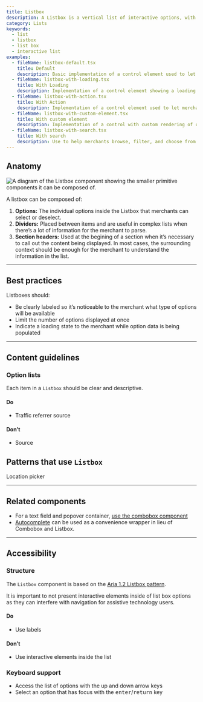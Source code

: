 ```yaml
---
title: Listbox
description: A Listbox is a vertical list of interactive options, with room for icons, descriptions, and other elements.
category: Lists
keywords:
  - list
  - listbox
  - list box
  - interactive list
examples:
  - fileName: listbox-default.tsx
    title: Default
    description: Basic implementation of a control element used to let merchants select options
  - fileName: listbox-with-loading.tsx
    title: With Loading
    description: Implementation of a control element showing a loading indicator to let merchants know more options are being loaded
  - fileName: listbox-with-action.tsx
    title: With Action
    description: Implementation of a control element used to let merchants take an action
  - fileName: listbox-with-custom-element.tsx
    title: With custom element
    description: Implementation of a control with custom rendering of options
  - fileName: listbox-with-search.tsx
    title: With search
    description: Use to help merchants browse, filter, and choose from a list of options.
---
```


## Anatomy

![A diagram of the Listbox component showing the smaller primitive components it can be composed of.](/images/components/listbox/listbox-anatomy.png)

A listbox can be composed of:

1. **Options:** The individual options inside the Listbox that merchants can select or deselect.
2. **Dividers:** Placed between items and are useful in complex lists when there’s a lot of information for the merchant to parse.
3. **Section headers:** Used at the begining of a section when it’s necessary to call out the content being displayed. In most cases, the surrounding context should be enough for the merchant to understand the information in the list.

---

## Best practices

Listboxes should:

- Be clearly labeled so it’s noticeable to the merchant what type of options will be available
- Limit the number of options displayed at once
- Indicate a loading state to the merchant while option data is being populated

---

## Content guidelines

### Option lists

Each item in a `Listbox` should be clear and descriptive.

<!-- dodont -->

#### Do

- Traffic referrer source

#### Don’t

- Source

<!-- end -->

## Patterns that use `Listbox`

Location picker

---

## Related components

- For a text field and popover container, [use the combobox component](https://polaris.shopify.com/components/combobox)
- [Autocomplete](https://polaris.shopify.com/components/autocomplete) can be used as a convenience wrapper in lieu of Combobox and Listbox.

---

## Accessibility

### Structure

The `Listbox` component is based on the [Aria 1.2 Listbox pattern](https://www.w3.org/TR/wai-aria-practices-1.2/#Listbox).

It is important to not present interactive elements inside of list box options as they can interfere with navigation for assistive technology users.

<!-- dodont -->

#### Do

- Use labels

#### Don’t

- Use interactive elements inside the list

<!-- end -->

### Keyboard support

- Access the list of options with the up and down arrow keys
- Select an option that has focus with the <kbd>enter</kbd>/<kbd>return</kbd> key
